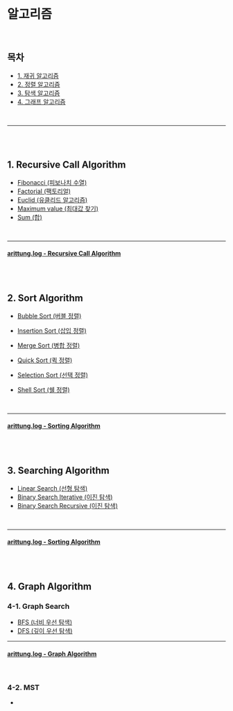 # 알고리즘

<Br>

## 목차
- [1. 재귀 알고리즘](#1-Recursive-Call-Algorithm)
- [2. 정렬 알고리즘](#2-sort-algorithm)
- [3. 탐색 알고리즘](#3-searching-algorithm)
- [4. 그래프 알고리즘](#4-graph-algorithm)

<Br>

---
  
<br><br>

  
  
  

## 1. Recursive Call Algorithm
- [Fibonacci (피보나치 수열)](./Recursive%20Call%20Algorithm/fibonacci.cpp)
- [Factorial (팩토리얼)](./Recursive%20Call%20Algorithm/factorial.cpp)
- [Euclid (유클리드 알고리즘)](./Recursive%20Call%20Algorithm/euclid.cpp)
- [Maximum value (최대값 찾기)](./Recursive%20Call%20Algorithm/find_max.cpp)
- [Sum (합)](./Recursive%20Call%20Algorithm/sum.cpp)
  
<br>

  ---
  
#### [arittung.log - Recursive Call Algorithm](https://velog.io/@arittung/Recursive-Call-Algorithm)
<br><br>

  

  

## 2. Sort Algorithm  
- [Bubble Sort (버블 정렬)](./Sort%20Algorithm/Bubble_Sort.cpp)  
- [Insertion Sort (삽입 정렬)](./Sort%20Algorithm/Insertion_Sort.cpp)
- [Merge Sort (병합 정렬)](./Sort%20Algorithm/Merge_Sort.cpp)
- [Quick Sort (퀵 정렬)](./Sort%20Algorithm/Quick_Sort.cpp)
- [Selection Sort (선택 정렬)](./Sort%20Algorithm/Selection_Sort.cpp)
- [Shell Sort (쉘 정렬)](./Sort%20Algorithm/Shell_Sort.cpp)
  
  <br>
 ---
  
#### [arittung.log - Sorting Algorithm](https://velog.io/@arittung/Sorting-Algorithm )
  
<br><br>


  
  
  
  

## 3. Searching Algorithm  
- [Linear Search (선형 탐색)](./Searching%20Algorithm/Linear_Search.cpp)
- [Binary Search Iterative (이진 탐색)](./Searching%20Algorithm/Binary_Search_Iterative.cpp)  
- [Binary Search Recursive (이진 탐색)](./Searching%20Algorithm/Binary_Search_Recursive.cpp)

<br>

 ---

#### [arittung.log - Sorting Algorithm](https://velog.io/@arittung/Sorting-Algorithm )

<br><br>

  
  


## 4. Graph Algorithm
### 4-1. Graph Search
- [BFS (너비 우선 탐색)](https://github.com/arittung/Algorithm_DataStructure_Study/blob/main/algorithm/Graph%20Algorithm/Graph%20Search/BFS_queue.cpp)
- [DFS (깊이 우선 탐색)](https://github.com/arittung/Algorithm_DataStructure_Study/blob/main/algorithm/Graph%20Algorithm/Graph%20Search/DFS_stack.cpp)

 ---
  
#### [arittung.log - Graph Algorithm](https://velog.io/@arittung/Graph-Algorithm-Search-DFS-BFS)

<br>

### 4-2. MST
- 
  
  
  

<br><br>
  
  
  
  
  
  
  
  
  
  
  
  
  
  
  
  
  <br> <br> <br>
  

